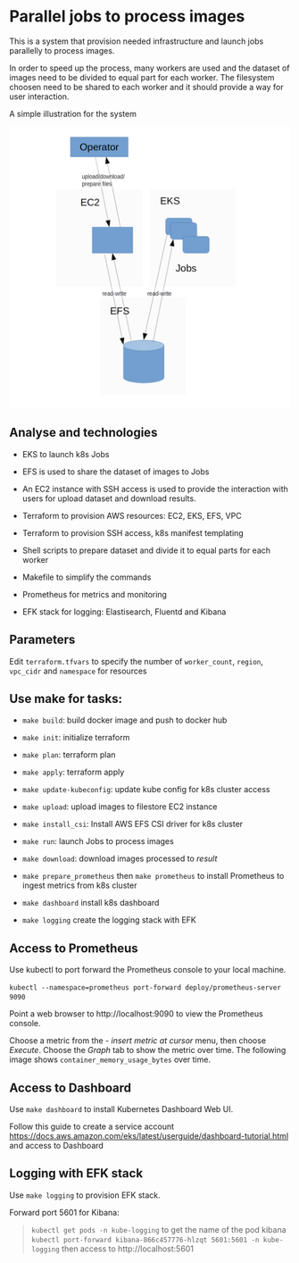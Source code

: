# Parallel jobs to process images

This is a system that provision needed infrastructure and launch jobs parallelly to process images.

In order to speed up the process, many workers are used and the dataset of images need to be divided to equal part for each worker. The filesystem choosen need to be shared to each worker and it should provide a way for user interaction.

A simple illustration for the system

![Architecture](architecture.png)

## Analyse and technologies

- EKS to launch k8s Jobs

- EFS is used to share the dataset of images to Jobs

- An EC2 instance with SSH access is used to provide the interaction with users for upload dataset and download results.

- Terraform to provision AWS resources: EC2, EKS, EFS, VPC

- Terraform to provision SSH access, k8s manifest templating

- Shell scripts to prepare dataset and divide it to equal parts for each worker

- Makefile to simplify the commands

- Prometheus for metrics and monitoring

- EFK stack for logging: Elastisearch, Fluentd and Kibana

## Parameters

Edit `terraform.tfvars` to specify the number of `worker_count`, `region`, `vpc_cidr` and `namespace` for resources

## Use make for tasks:

- `make build`: build docker image and push to docker hub

- `make init`: initialize terraform

- `make plan`: terraform plan

- `make apply`: terraform apply

- `make update-kubeconfig`: update kube config for k8s cluster access

- `make upload`: upload images to filestore EC2 instance

- `make install_csi`: Install AWS EFS CSI driver for k8s cluster

- `make run`: launch Jobs to process images

- `make download`: download images processed to *result*

- `make prepare_prometheus` then `make prometheus` to install Prometheus to ingest metrics from k8s cluster

- `make dashboard` install k8s dashboard

- `make logging` create the logging stack with EFK

## Access to Prometheus

Use kubectl to port forward the Prometheus console to your local machine.

`kubectl --namespace=prometheus port-forward deploy/prometheus-server 9090`

Point a web browser to http://localhost:9090 to view the Prometheus console.

Choose a metric from the - *insert metric at cursor* menu, then choose *Execute*. Choose the *Graph* tab to show the metric over time. The following image shows `container_memory_usage_bytes` over time.

## Access to Dashboard

Use `make dashboard` to install Kubernetes Dashboard Web UI.

Follow this guide to create a service account https://docs.aws.amazon.com/eks/latest/userguide/dashboard-tutorial.html and access to Dashboard

## Logging with EFK stack

Use `make logging` to provision EFK stack.

Forward port 5601 for Kibana:

> `kubectl get pods -n kube-logging` to get the name of the pod kibana
> `kubectl port-forward kibana-866c457776-hlzqt 5601:5601 -n kube-logging` then access to http://localhost:5601
